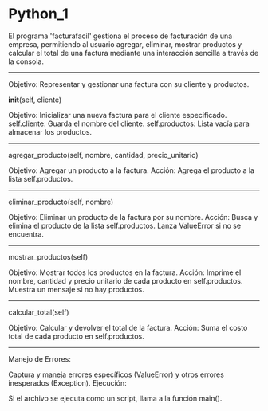# Python_1

El programa 'facturafacil' gestiona el proceso de facturación de una empresa, permitiendo al usuario agregar, eliminar, mostrar productos y calcular el total de una factura mediante una interacción sencilla a través de la consola.

-------------------------------------------------------
Objetivo: Representar y gestionar una factura con su cliente y productos.

__init__(self, cliente)

Objetivo: Inicializar una nueva factura para el cliente especificado.
self.cliente: Guarda el nombre del cliente.
self.productos: Lista vacía para almacenar los productos.

-------------------------------------------------------
agregar_producto(self, nombre, cantidad, precio_unitario)

Objetivo: Agregar un producto a la factura.
Acción: Agrega el producto a la lista self.productos.

-------------------------------------------------------
eliminar_producto(self, nombre)

Objetivo: Eliminar un producto de la factura por su nombre.
Acción: Busca y elimina el producto de la lista self.productos. Lanza ValueError si no se encuentra.

-------------------------------------------------------
mostrar_productos(self)

Objetivo: Mostrar todos los productos en la factura.
Acción: Imprime el nombre, cantidad y precio unitario de cada producto en self.productos. Muestra un mensaje si no hay productos.

-------------------------------------------------------

calcular_total(self)

Objetivo: Calcular y devolver el total de la factura.
Acción: Suma el costo total de cada producto en self.productos.


-------------------------------------------------------
Manejo de Errores:

Captura y maneja errores específicos (ValueError) y otros errores inesperados (Exception).
Ejecución:

Si el archivo se ejecuta como un script, llama a la función main().
